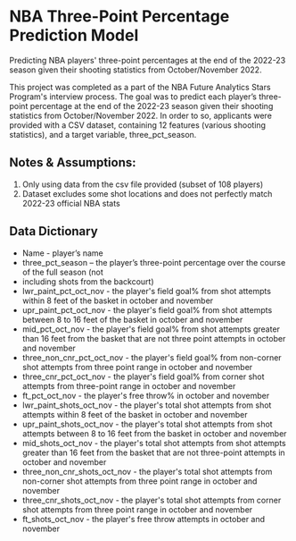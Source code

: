 # NBA Three-Point Percentage Prediction Model
Predicting NBA players' three-point percentages at the end of the 2022-23 season given their shooting statistics from October/November 2022.

This project was completed as a part of the NBA Future Analytics Stars Program's interview process.
The goal was to predict each player’s three-point percentage at the end of the 2022-23 season given their shooting statistics from October/November 2022. 
In order to so, applicants were provided with a CSV dataset, containing 12 features (various shooting statistics), and a target variable, three_pct_season. 

## Notes & Assumptions:
1. Only using data from the csv file provided (subset of 108 players)
2. Dataset excludes some shot locations and does not perfectly match 2022-23 official NBA stats

## Data Dictionary
- Name - player’s name
- three_pct_season – the player’s three-point percentage over the course of the full season (not
- including shots from the backcourt)
- lwr_paint_pct_oct_nov - the player's field goal% from shot attempts within 8 feet of the basket in october and november
- upr_paint_pct_oct_nov - the player's field goal% from shot attempts between 8 to 16 feet of the basket in october and november
- mid_pct_oct_nov - the player's field goal% from shot attempts greater than 16 feet from the basket that are not three point attempts in october and november
- three_non_cnr_pct_oct_nov - the player's field goal% from non-corner shot attempts from three point range in october and november
- three_cnr_pct_oct_nov - the player's field goal% from corner shot attempts from three-point range in october and november
- ft_pct_oct_nov - the player's free throw% in october and november
- lwr_paint_shots_oct_nov - the player's total shot attempts from shot attempts within 8 feet of the basket in october and november
- upr_paint_shots_oct_nov - the player's total shot attempts from shot attempts between 8 to 16 feet from the basket in october and november
- mid_shots_oct_nov - the player's total shot attempts from shot attempts greater than 16 feet from the basket that are not three-point attempts in october and november
- three_non_cnr_shots_oct_nov - the player's total shot attempts from non-corner shot attempts from three point range in october and november
- three_cnr_shots_oct_nov - the player's total shot attempts from corner shot attempts from three point range in october and november
- ft_shots_oct_nov - the player's free throw attempts in october and november
